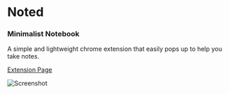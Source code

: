 # Noted
### Minimalist Notebook

A simple and lightweight chrome extension that easily pops up to help you take notes.

[Extension Page](https://chrome.google.com/webstore/detail/noted-minimalist-notebook/icobokbldeilgpckffpkcgncecbnkehn?hl=en&authuser=0)

![Screenshot](https://lh3.googleusercontent.com/OYfog0mXXbkf6bxSitQAJz9fUzLhRT5NfoMEAHUABsE4dyzsU0gqvmwh6qk0ePBj1MZUk1kq82yOCXMH-0KplQx5=w640-h400-e365-rj-sc0x00ffffff)
